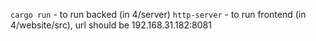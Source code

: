 `cargo run` - to run backed (in 4/server)
`http-server` - to run frontend (in 4/website/src), url should be 192.168.31.182:8081
